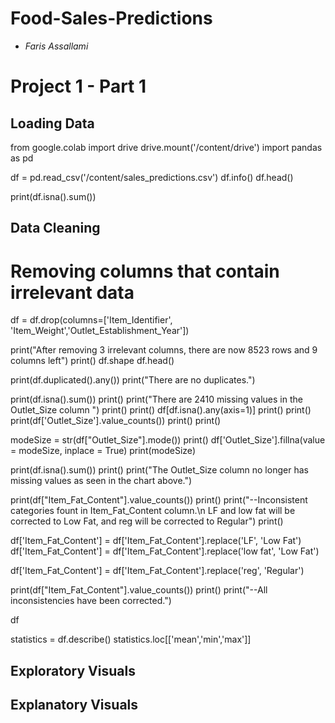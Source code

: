 # Food-Sales-Predictions
- *Faris Assallami*
# Project 1 - Part 1

## Loading Data

from google.colab import drive
drive.mount('/content/drive')
import pandas as pd

df = pd.read_csv('/content/sales_predictions.csv')
df.info()
df.head()

print(df.isna().sum())


## Data Cleaning

# Removing columns that contain irrelevant data
df = df.drop(columns=['Item_Identifier', 'Item_Weight','Outlet_Establishment_Year'])

print("After removing 3 irrelevant columns, there are now 8523 rows and 9 columns left")
print()
df.shape
df.head()

print(df.duplicated().any())
print("There are no duplicates.")

print(df.isna().sum())
print()
print("There are 2410 missing values in the Outlet_Size column ")
print()
print()
df[df.isna().any(axis=1)]
print()
print()
print(df['Outlet_Size'].value_counts())
print()
print()


modeSize = str(df["Outlet_Size"].mode())
print()
df['Outlet_Size'].fillna(value = modeSize, inplace = True)
print(modeSize)

print(df.isna().sum())
print()
print("The Outlet_Size column no longer has missing values as seen in the chart above.")

print(df["Item_Fat_Content"].value_counts())
print()
print("--Inconsistent categories fount in Item_Fat_Content column.\n LF and low fat will be corrected to Low Fat, and reg will be corrected to Regular")
print()

df['Item_Fat_Content'] = df['Item_Fat_Content'].replace('LF', 'Low Fat')
df['Item_Fat_Content'] = df['Item_Fat_Content'].replace('low fat', 'Low Fat')

df['Item_Fat_Content'] = df['Item_Fat_Content'].replace('reg', 'Regular')

print(df["Item_Fat_Content"].value_counts())
print()
print("--All inconsistencies have been corrected.")

df

statistics =  df.describe()
statistics.loc[['mean','min','max']]


## Exploratory Visuals
## Explanatory Visuals
